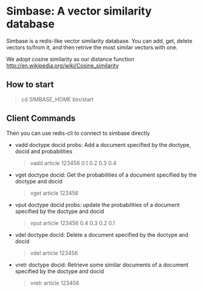 Simbase: A vector similarity database
======================================

Simbase is a redis-like vector similarity database. You can add, get, delete
vectors to/from it, and then retrive the most similar vectors with one.

We adopt cosine similarity as our distance function
http://en.wikipedia.org/wiki/Cosine_similarity


How to start
-------------

> cd SIMBASE_HOME
> bin/start

Client Commands
----------------

Then you can use redis-cli to connect to simbase directly

*   vadd doctype docid probs: Add a document specified by the doctype, docid and probabilities
    > vadd article 123456 0.1 0.2 0.3 0.4
*   vget doctype docid: Get the probabilities of a document specified by the doctype and docid
    > vget article 123456
*   vput doctype docid probs: update the probabilities of a document specified by the doctype and docid
	> vput article 123456 0.4 0.3 0.2 0.1
*   vdel doctype docid: Delete a document specified by the doctype and docid
    > vdel article 123456
*   vretr doctype docid: Retrieve some similar documents of a document specified by the doctype and docid
    > vretr article 123456







